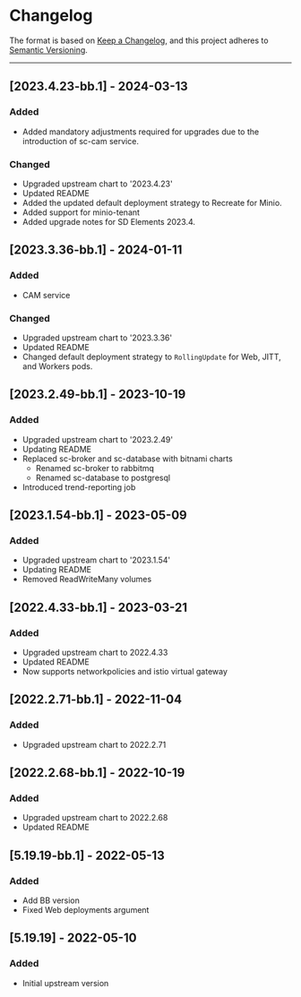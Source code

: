 # Changelog

The format is based on [Keep a Changelog](https://keepachangelog.com/en/1.0.0/), and this project adheres to [Semantic Versioning](https://semver.org/spec/v2.0.0.html).

---
## [2023.4.23-bb.1] - 2024-03-13
### Added

- Added mandatory adjustments required for upgrades due to the introduction of sc-cam service.

### Changed

- Upgraded upstream chart to '2023.4.23'
- Updated README
- Added the updated default deployment strategy to Recreate for Minio.
- Added support for minio-tenant
- Added upgrade notes for SD Elements 2023.4.

## [2023.3.36-bb.1] - 2024-01-11
### Added

- CAM service

### Changed

- Upgraded upstream chart to '2023.3.36'
- Updated README
- Changed default deployment strategy to `RollingUpdate` for Web, JITT, and Workers pods.

## [2023.2.49-bb.1] - 2023-10-19
### Added
- Upgraded upstream chart to '2023.2.49'
- Updating README
- Replaced sc-broker and sc-database with bitnami charts
  - Renamed sc-broker to rabbitmq
  - Renamed sc-database to postgresql
- Introduced trend-reporting job

## [2023.1.54-bb.1] - 2023-05-09
### Added
- Upgraded upstream chart to '2023.1.54'
- Updating README
- Removed ReadWriteMany volumes

## [2022.4.33-bb.1] - 2023-03-21
### Added
- Upgraded upstream chart to 2022.4.33
- Updated README
- Now supports networkpolicies and istio virtual gateway

## [2022.2.71-bb.1] - 2022-11-04
### Added
- Upgraded upstream chart to 2022.2.71

## [2022.2.68-bb.1] - 2022-10-19
### Added
- Upgraded upstream chart to 2022.2.68
- Updated README

## [5.19.19-bb.1] - 2022-05-13
### Added
- Add BB version
- Fixed Web deployments argument

## [5.19.19] - 2022-05-10
### Added
- Initial upstream version
